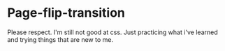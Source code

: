 # Page-flip-transition

Please respect.
I'm still not good at css.
Just practicing what i've learned and trying things that are new to me.

